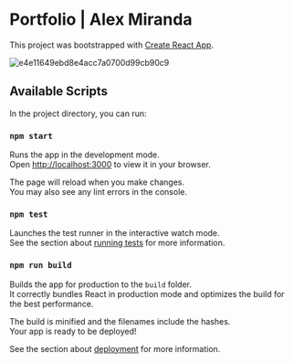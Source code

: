 # Portfolio | Alex Miranda

This project was bootstrapped with [Create React App](https://github.com/facebook/create-react-app).

![e4e11649ebd8e4acc7a0700d99cb90c9](https://user-images.githubusercontent.com/25187149/177863040-72af0047-3125-48c4-bbcf-42f4df0acb11.gif)


## Available Scripts

In the project directory, you can run:

### `npm start`

Runs the app in the development mode.\
Open [http://localhost:3000](http://localhost:3000) to view it in your browser.

The page will reload when you make changes.\
You may also see any lint errors in the console.

### `npm test`

Launches the test runner in the interactive watch mode.\
See the section about [running tests](https://facebook.github.io/create-react-app/docs/running-tests) for more information.

### `npm run build`

Builds the app for production to the `build` folder.\
It correctly bundles React in production mode and optimizes the build for the best performance.

The build is minified and the filenames include the hashes.\
Your app is ready to be deployed!

See the section about [deployment](https://facebook.github.io/create-react-app/docs/deployment) for more information.
